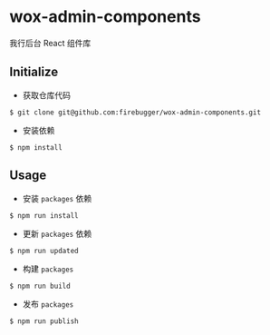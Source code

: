 # wox-admin-components

我行后台 React 组件库

## Initialize

* 获取仓库代码

```
$ git clone git@github.com:firebugger/wox-admin-components.git
```

* 安装依赖

```
$ npm install
```

## Usage

* 安装 `packages` 依赖

```
$ npm run install
```

* 更新 `packages` 依赖

```
$ npm run updated
```

* 构建 `packages`

```
$ npm run build
```

* 发布 `packages`

```
$ npm run publish
```

